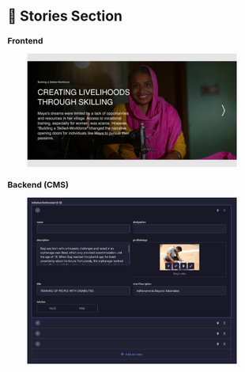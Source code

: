 # 📎 Stories Section

### **Frontend**

<figure><img src="../../../.gitbook/assets/stories-section (1).png" alt=""><figcaption></figcaption></figure>

### Backend (CMS)

<figure><img src="../../../.gitbook/assets/stories-section-cms (1).png" alt=""><figcaption></figcaption></figure>
